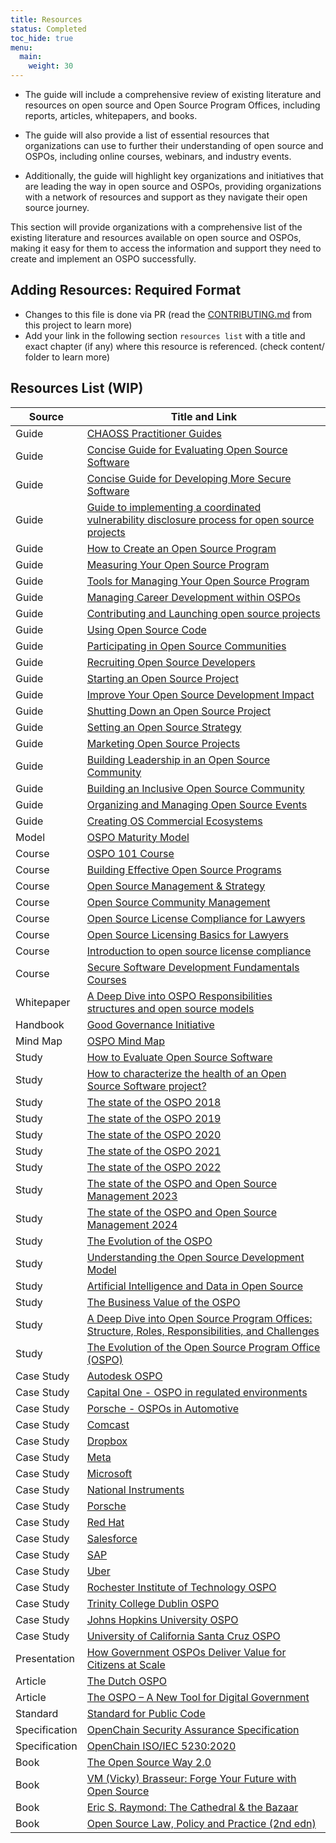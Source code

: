 ```yaml
---
title: Resources
status: Completed
toc_hide: true
menu:
  main:
    weight: 30
---
```


* The guide will include a comprehensive review of existing literature and resources on open source and Open Source Program Offices, including reports, articles, whitepapers, and books.

* The guide will also provide a list of essential resources that organizations can use to further their understanding of open source and OSPOs, including online courses, webinars, and industry events.

* Additionally, the guide will highlight key organizations and initiatives that are leading the way in open source and OSPOs, providing organizations with a network of resources and support as they navigate their open source journey.

This section will provide organizations with a comprehensive list of the existing literature and resources available on open source and OSPOs, making it easy for them to access the information and support they need to create and implement an OSPO successfully.

## Adding Resources: Required Format

* Changes to this file is done via PR (read the [CONTRIBUTING.md](../../CONTRIBUTING.md) from this project to learn more)
* Add your link in the following section `resources list` with a title and exact chapter (if any) where this resource is referenced. (check content/ folder to learn more)

## Resources List (WIP)

| Source | Title and Link |
|--------|----------------|
| Guide | [CHAOSS Practitioner Guides](https://chaoss.community/about-chaoss-practitioner-guides/)
| Guide | [Concise Guide for Evaluating Open Source Software](https://github.com/ossf/wg-best-practices-os-developers/blob/main/docs/Concise-Guide-for-Evaluating-Open-Source-Software.md#readme)
| Guide | [Concise Guide for Developing More Secure Software](https://github.com/ossf/wg-best-practices-os-developers/blob/main/docs/Concise-Guide-for-Evaluating-Open-Source-Software.md#readme)
| Guide | [Guide to implementing a coordinated vulnerability disclosure process for open source projects](https://github.com/ossf/oss-vulnerability-guide/blob/main/maintainer-guide.md#readme)
| Guide | [How to Create an Open Source Program](https://todogroup.org/resources/guides/how-to-create-an-open-source-program-office/)
| Guide | [Measuring Your Open Source Program](https://todogroup.org/resources/guides/measuring-your-open-source-programs-success/)
| Guide | [Tools for Managing Your Open Source Program](https://todogroup.org/resources/guides/tools-for-managing-open-source-programs/)
| Guide | [Managing Career Development within OSPOs](https://todogroup.org/resources/guides/managing-career-development-within-ospos/)
| Guide | [Contributing and Launching open source projects](https://todogroup.org/resources/guides/a-guide-to-outbound-open-source-software/)
| Guide | [Using Open Source Code](https://todogroup.org/resources/guides/using-open-source-code/)
| Guide | [Participating in Open Source Communities](https://todogroup.org/resources/guides/participating-in-open-source-communities/)
| Guide | [Recruiting Open Source Developers](https://todogroup.org/resources/guides/recruiting-open-source-developers/)
| Guide | [Starting an Open Source Project](https://todogroup.org/resources/guides/starting-an-open-source-project/)
| Guide | [Improve Your Open Source Development Impact](https://todogroup.org/resources/guides/improve-your-open-source-development-impact/)
| Guide | [Shutting Down an Open Source Project](https://todogroup.org/resources/guides/shutting-down-an-open-source-project/)
| Guide | [Setting an Open Source Strategy](https://todogroup.org/resources/guides/setting-an-open-source-strategy/)
| Guide | [Marketing Open Source Projects](https://todogroup.org/resources/guides/marketing-open-source-projects/)
| Guide | [Building Leadership in an Open Source Community](https://todogroup.org/resources/guides/building-leadership-in-an-open-source-community/)
| Guide | [Building an Inclusive Open Source Community](https://todogroup.org/resources/guides/building-an-inclusive-open-source-community/)
| Guide | [Organizing and Managing Open Source Events](https://todogroup.org/resources/guides/organizing-and-managing-open-source-events/)
| Guide | [Creating OS Commercial Ecosystems](https://todogroup.org/resources/guides/creating-an-open-source-commercial-ecosystem/)
| Model | [OSPO Maturity Model](https://www.linuxfoundation.org/research/the-evolution-of-the-open-source-program-office-ospo)
| Course | [OSPO 101 Course](https://github.com/todogroup/ospo-career-path/)
| Course | [Building Effective Open Source Programs](https://training.linuxfoundation.org/training/building-effective-open-source-programs/)
| Course | [Open Source Management & Strategy](https://training.linuxfoundation.org/training/open-source-management-strategy/)
| Course | [Open Source Community Management](https://training.linuxfoundation.org/training/open-source-community-management/)
| Course | [Open Source License Compliance for Lawyers](https://training.linuxfoundation.org/training/open-source-license-compliance-for-lawyers/)
| Course | [Open Source Licensing Basics for Lawyers](https://training.linuxfoundation.org/training/open-source-licensing-basics-for-lawyers/)
| Course | [Introduction to open source license compliance](https://training.linuxfoundation.org/training/introduction-to-open-source-license-compliance-management-lfc193/)
| Course | [Secure Software Development Fundamentals Courses](https://openssf.org/training/courses/)
| Whitepaper | [A Deep Dive into OSPO Responsibilities structures and open source models](https://www.linuxfoundation.org/tools/a-deep-dive-into-open-source-program-offices/)
| Handbook | [Good Governance Initiative](https://ospo.zone/ggi/)
| Mind Map | [OSPO Mind Map](https://ospomindmap.todogroup.org/)
| Study | [How to Evaluate Open Source Software](https://dwheeler.com/oss_fs_eval.html)
| Study | [How to characterize the health of an Open Source Software project?](https://doi.org/10.1145/3555051.3555067)
| Study | [The state of the OSPO 2018](https://github.com/todogroup/osposurvey)
| Study | [The state of the OSPO 2019](https://github.com/todogroup/osposurvey)
| Study | [The state of the OSPO 2020](https://github.com/todogroup/osposurvey)
| Study | [The state of the OSPO 2021](https://github.com/todogroup/osposurvey)
| Study | [The state of the OSPO 2022](https://github.com/todogroup/osposurvey)
| Study | [The state of the OSPO and Open Source Management 2023](https://www.linuxfoundation.org/research/ospo-2023)
| Study | [The state of the OSPO and Open Source Management 2024](https://www.linuxfoundation.org/research/ospo-2024)
| Study | [The Evolution of the OSPO](https://linuxfoundation.org/tools/the-evolution-of-the-open-source-program-office-ospo/)
| Study | [Understanding the Open Source Development Model](https://derkling.matbug.net/_media/docs:lf_os_dev_model.pdf)
| Study | [Artificial Intelligence and Data in Open Source](https://www.linuxfoundation.org/research/artificial-intelligence-and-data-in-open-source)
| Study | [The Business Value of the OSPO](https://www.linuxfoundation.org/research/business-value-of-ospo)
| Study | [A Deep Dive into Open Source Program Offices: Structure, Roles, Responsibilities, and Challenges](https://www.linuxfoundation.org/research/a-deep-dive-into-open-source-program-offices)
| Study | [The Evolution of the Open Source Program Office (OSPO)](https://www.linuxfoundation.org/research/the-evolution-of-the-open-source-program-office-ospo)
| Case Study | [Autodesk OSPO](https://todogroup.org/resources/case-studies/autodesk/)
| Case Study | [Capital One - OSPO in regulated environments](https://todogroup.org/resources/case-studies/capitalone/)
| Case Study | [Porsche - OSPOs in Automotive](https://todogroup.org/resources/case-studies/porsche/)
| Case Study | [Comcast](https://todogroup.org/resources/case-studies/comcast/)
| Case Study | [Dropbox](https://todogroup.org/resources/case-studies/dropbox/)
| Case Study | [Meta](https://todogroup.org/resources/case-studies/facebook/)
| Case Study | [Microsoft](https://todogroup.org/resources/case-studies/microsoft/)
| Case Study | [National Instruments](https://todogroup.org/resources/case-studies/ni/)
| Case Study | [Porsche](https://todogroup.org/resources/case-studies/porsche/)
| Case Study | [Red Hat](https://todogroup.org/resources/case-studies/redhat/)
| Case Study | [Salesforce](https://todogroup.org/resources/case-studies/salesforce/)
| Case Study | [SAP](https://todogroup.org/resources/case-studies/sap/)
| Case Study | [Uber](https://todogroup.org/resources/case-studies/uber/)
| Case Study | [Rochester Institute of Technology OSPO](https://www.rit.edu/news/rit-creates-openrit-university-wide-initiative-all-things-open)
| Case Study | [Trinity College Dublin OSPO](https://ospoplusplus.org/resource/trinity-college-dublin-ospo/)
| Case Study | [Johns Hopkins University OSPO](https://ospoplusplus.org/resource/johns-hopkins-university-ospo/)
| Case Study | [University of California Santa Cruz OSPO](https://ospoplusplus.org/resource/ospo-uc-santa-cruz/)
| Presentation | [How Government OSPOs Deliver Value for Citizens at Scale](https://youtu.be/uX1ULoGR6lg)
| Article | [The Dutch OSPO](https://joinup.ec.europa.eu/collection/open-source-observatory-osor/news/dutch-digitalisation-minister-announces-ospo-creation)
| Article | [The OSPO – A New Tool for Digital Government](https://openforumeurope.org/publications/the-ospo-a-new-tool-for-digital-government/)
| Standard | [Standard for Public Code](https://standard.publiccode.net/)
| Specification | [OpenChain Security Assurance Specification](https://www.openchainproject.org/security-assurance)
| Specification | [OpenChain ISO/IEC 5230:2020](https://www.openchainproject.org/license-compliance)
| Book | [The Open Source Way 2.0](https://www.theopensourceway.org/the_open_source_way-guidebook-2.0.html)
| Book | [VM (Vicky) Brasseur: Forge Your Future with Open Source](https://www.oreilly.com/library/view/forge-your-future/9781680506389/f_0000.xhtml)
| Book | [Eric S. Raymond: The Cathedral & the Bazaar](https://www.oreilly.com/library/view/the-cathedral/0596001088/)
| Book | [Open Source Law, Policy and Practice (2nd edn)](https://academic.oup.com/book/44727)
